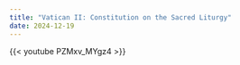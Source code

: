```yaml
---
title: "Vatican II: Constitution on the Sacred Liturgy"
date: 2024-12-19
---
```


{{< youtube PZMxv_MYgz4 >}}
